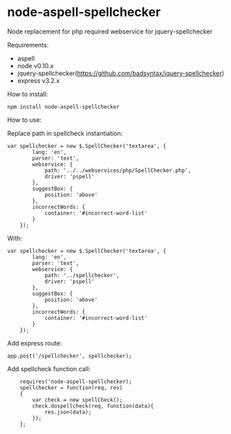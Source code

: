 node-aspell-spellchecker
========================

Node replacement for php required webservice for jquery-spellchecker

Requirements:

* aspell
* node v0.10.x
* jquery-spellchecker(https://github.com/badsyntax/jquery-spellchecker)
* express v3.2.x

How to install:

    npm install node-aspell-spellchecker

How to use:

Replace path in spellcheck instantiation:

    var spellchecker = new $.SpellChecker('textarea', {
			lang: 'en',
			parser: 'text',
			webservice: {
				path: '../../webservices/php/SpellChecker.php',
				driver: 'pspell'
			},
			suggestBox: {
				position: 'above'
			},
			incorrectWords: {
				container: '#incorrect-word-list'
			}
		});

With:

    var spellchecker = new $.SpellChecker('textarea', {
			lang: 'en',
			parser: 'text',
			webservice: {
				path: '../spellchecker',
				driver: 'pspell'
			},
			suggestBox: {
				position: 'above'
			},
			incorrectWords: {
				container: '#incorrect-word-list'
			}
		});

Add express route:

    app.post('/spellchecker', spellchecker);

Add spellcheck function call:

		requires('node-aspell-spellchecker);
		spellchecker = function(req, res)
		{
			var check = new spellCheck();
			check.dospellcheck(req, function(data){
				res.json(data);
			});
		};
